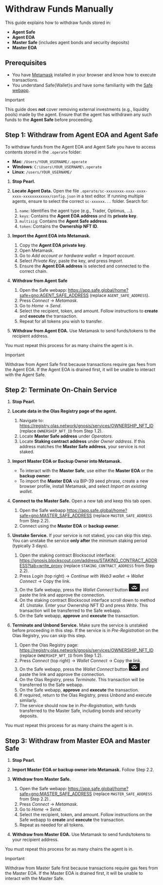 # Withdraw Funds Manually

This guide explains how to withdraw funds stored in:

- **Agent Safe**
- **Agent EOA**
- **Master Safe** (includes agent bonds and security deposits)
- **Master EOA**

## Prerequisites

- You have [Metamask](https://metamask.io/) installed in your browser and know how to execute transactions.
- You understand Safe{Wallet}s and have some familiarity with the [Safe webapp](https://app.safe.global/).

> [!IMPORTANT]
> This guide does **not** cover removing external investments (e.g., liquidity pools) made by the agent. Ensure that the agent has withdrawn any such funds to the **Agent Safe** before proceeding.

## Step 1: Withdraw from Agent EOA and Agent Safe

To withdraw funds from the Agent EOA and Agent Safe you have to access contents stored in the `.operate` folder:

- **Mac**: `/Users/YOUR_USERNAME/.operate`
- **Windows**: `C:\Users\YOUR_USERNAME\.operate`
- **Linux**: `/users/YOUR_USERNAME/`

1. **Stop Pearl.**

2. **Locate Agent Data.** Open the file `.operate/sc-xxxxxxxx-xxxx-xxxx-xxxx-xxxxxxxxxxxx/config.json` in a text editor. If running multiple agents, ensure to select the correct `sc-xxxxxx...` folder. Search for:
   1. `name`: Identifies the agent type (e.g., Trader, Optimus, ...).
   2. `keys`: Contains the **Agent EOA address** and its **private key**.
   3. `multisig`: Contains the **Agent Safe address**.
   4. `token`: Contains the **Ownership NFT ID**.

3. **Import the Agent EOA into Metamask.**
   1. Copy the **Agent EOA private key**.
   2. Open Metamask.
   3. Go to *Add account or hardware wallet* &#8594; *Import account*.
   4. Select *Private Key*, paste the key, and press *Import*.
   5. Ensure the **Agent EOA address** is selected and connected to the correct chain.

4. **Withdraw from Agent Safe**
   1. Open the Safe webapp: https://app.safe.global/home?safe=gno:AGENT_SAFE_ADDRESS (replace `AGENT_SAFE_ADDRESS`).
   2. Press *Connect* &#8594; *Metamask*.
   3. Go to *Home* &#8594; *Send*.
   4. Select the recipient, token, and amount. Follow instructions to **create** and **execute** the transaction.
   5. Repeat for all tokens you wish to transfer.

5. **Withdraw from Agent EOA.** Use Metamask to send funds/tokens to the recipient address.

You must repeat this process for as many chains the agent is in.

> [!IMPORTANT]
> Withdraw from Agent Safe first because transactions require gas fees from the Agent EOA. If the Agent EOA is drained first, it will be unable to interact with the Agent Safe.

## Step 2: Terminate On-Chain Service

1. **Stop Pearl.**

2. **Locate data in the Olas Registry page of the agent.**
   1. Navigate to: https://registry.olas.network/gnosis/services/OWNERSHIP_NFT_ID (replace `OWNERSHIP_NFT_ID` from Step 1.2).
   2. Locate **Master Safe address** under *Operators*.
   3. Locate **Staking contract address** under *Owner address*. If this address matches the **Master Safe address**, your service is not staked.

3. **Import Master EOA or Backup Owner into Metamask.**
   - To interact with the **Master Safe**, use either the **Master EOA** or the **backup owner**:
   - To import the **Master EOA** via BIP-39 seed phrase, create a new browser profile, install Metamask, and select *Import an existing wallet*.

4. **Connect to the Master Safe.** Open a new tab and keep this tab open.
   1. Open the Safe webapp https://app.safe.global/home?safe=gno:MASTER_SAFE_ADDRESS (replace `MASTER_SAFE_ADDRESS` from Step 2.2).
   2. Connect using the **Master EOA** or **backup owner**.

5. **Unstake Service.** If your service is not staked, you can skip this step.  You can unstake the service **only after** the minimum staking period (typically 3 days).
   1. Open the staking contract Blockscout interface: https://gnosis.blockscout.com/address/STAKING_CONTRACT_ADDRESS?tab=write_proxy (replace `STAKING_CONTRACT_ADDRESS` from Step 2.2).
   2. Press *Login* (top right) &#8594; *Continue with Web3 wallet* &#8594; *Wallet Connect* &#8594; Copy the link.
   3. On the Safe webapp, press the *Wallet Connect* button ![Wallet Connect](./images/wallet_connect.png) and paste the link and approve the connection.
   4. On the staking contract Blockscout interface scroll down to method *41. Unstake*. Enter your Ownership NFT ID and press *Write*. This transaction will be transferred to the Safe webapp.
   5. On the Safe webapp, **approve** and **execute** the transaction.

6. **Terminate and Unbond Service.** Make sure the service is unstaked before proceeding in this step. If the service is in *Pre-Registration* on the Olas Registry, you can skip this step.
   1. Open the Olas Registry page: https://registry.olas.network/gnosis/services/OWNERSHIP_NFT_ID (replace `OWNERSHIP_NFT_ID` from Step 1.2).
   2. Press *Connect* (top right) &#8594; *Wallet Connect* &#8594; Copy the link.
   3. On the Safe webapp, press the *Wallet Connect* button ![Wallet Connect](./images/wallet_connect.png) and paste the link and approve the connection.
   4. On the Olas Registry, press *Terminate*. This transaction will be transferred to the Safe webapp.
   5. On the Safe webapp, **approve** and **execute** the transaction.
   6. If required, return to the Olas Registry, press *Unbond* and execute similarly.
   7. The service should now be in *Pre-Registration*, with funds transferred to the Master Safe, including bonds and security deposits.

You must repeat this process for as many chains the agent is in.

## Step 3: Withdraw from Master EOA and Master Safe

1. **Stop Pearl.**

2. **Import Master EOA or backup owner into Metamask.** Follow Step 2.2.

3. **Withdraw from Master Safe.**
   1. Open the Safe webapp: https://app.safe.global/home?safe=gno:MASTER_SAFE_ADDRESS (replace `MASTER_SAFE_ADDRESS` from Step 2.2)..
   2. Press *Connect* &#8594; *Metamask*.
   3. Go to *Home* &#8594; *Send*.
   4. Select the recipient, token, and amount. Follow instructions on the Safe webapp to **create** and **execute** the transaction.
   5. Repeat as needed for all tokens.

4. **Withdraw from Master EOA.** Use Metamask to send funds/tokens to your recipient address.

You must repeat this process for as many chains the agent is in.

> [!IMPORTANT]
> Withdraw from Master Safe first because transactions require gas fees from the Master EOA. If the Master EOA is drained first, it will be unable to interact with the Master Safe.
